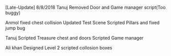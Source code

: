 [Late-Update] 8/8/2018
Tanuj
Removed Door and Game manager script(Too buggy)

Anmol
fixed chest collision
Updated Test Scene
Scripted Pillars and fixed jump bug

Tanuj
Scripted Treasure chest and doors
Scripted Game manager

Ali khan
Designed Level 2
scripted collosion boxes
